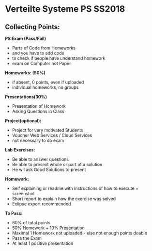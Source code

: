 # Verteilte Systeme PS SS2018

## Collecting Points:

**PS Exam (Pass/Fail)**

- Parts of Code from Homeworks
- and you have to add code
- to check if people have understand homework
- exam on Computer not Paper

**Homeworks: (50%)**

- if absent, 0 points, even if uploaded
- individual homeworks, no groups

**Presentations(30%)**

- Presentation of Homework
- Asking Questions in Class

**Project(optional):**

- Project for very motivated Students
- Voucher Web Services / Cloud Services 
- not necessary to do exam

**Lab Exercises:**

- Be able to answer questions
- Be able to present whole or part of a solution
- He wll ask Good Solutions to present


**Homework:**

- Self explaining or readme with instructions of how to execute + screenshot
- Short report to explain how the exercise was solved
- Eclipse export recommended

**To Pass:**

- 60% of total points
- 50% Homework + 10% Presentation
- Maximal 1 Homework not uploaded - else not enough points doable
- Pass the Exam
- At least 1 positive presentation
